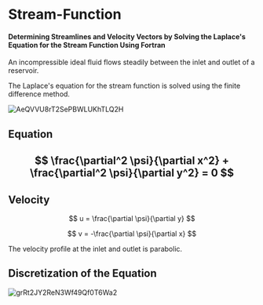 # Stream-Function
#### Determining Streamlines and Velocity Vectors by Solving the Laplace's Equation for the Stream Function Using Fortran

An incompressible ideal fluid flows steadily between the inlet and outlet of a reservoir.

The Laplace's equation for the stream function is solved using the finite difference method.

![AeQVVU8rT2SePBWLUKhTLQ2H](https://github.com/user-attachments/assets/ee7dafc4-906e-4013-bd58-2a1be92fe01e)

## Equation

## $$ \frac{\partial^2 \psi}{\partial x^2} + \frac{\partial^2 \psi}{\partial y^2} = 0 $$

## Velocity

$$ u = \frac{\partial \psi}{\partial y} $$

$$ v = -\frac{\partial \psi}{\partial x} $$

The velocity profile at the inlet and outlet is parabolic.

## Discretization of the Equation

![grRt2JY2ReN3Wf49Qf0T6Wa2](https://github.com/user-attachments/assets/328e6ab2-a4de-4aac-a238-96aa134d705e)

